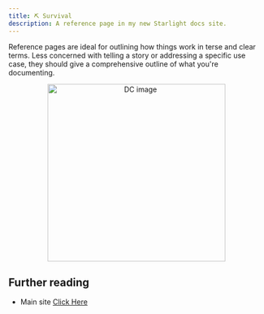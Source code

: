 ```yaml
---
title: ⛏️ Survival
description: A reference page in my new Starlight docs site.
---
```


Reference pages are ideal for outlining how things work in terse and clear terms.
Less concerned with telling a story or addressing a specific use case, they should give a comprehensive outline of what you're documenting.

<p align="center">
  <img src="/Image/dcbd.gif" alt="DC image" style="width:350px;height:350px;"/>
</p>

## Further reading

- Main site [Click Here](https://dynamiccraft.xyz)
